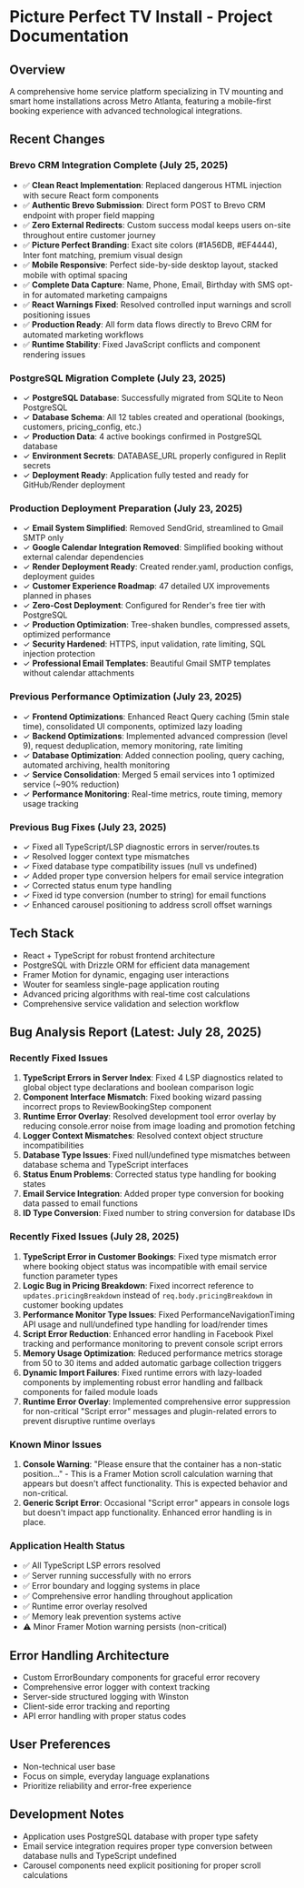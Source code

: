 # Picture Perfect TV Install - Project Documentation

## Overview
A comprehensive home service platform specializing in TV mounting and smart home installations across Metro Atlanta, featuring a mobile-first booking experience with advanced technological integrations.

## Recent Changes
### Brevo CRM Integration Complete (July 25, 2025)
- ✅ **Clean React Implementation**: Replaced dangerous HTML injection with secure React form components
- ✅ **Authentic Brevo Submission**: Direct form POST to Brevo CRM endpoint with proper field mapping
- ✅ **Zero External Redirects**: Custom success modal keeps users on-site throughout entire customer journey
- ✅ **Picture Perfect Branding**: Exact site colors (#1A56DB, #EF4444), Inter font matching, premium visual design
- ✅ **Mobile Responsive**: Perfect side-by-side desktop layout, stacked mobile with optimal spacing
- ✅ **Complete Data Capture**: Name, Phone, Email, Birthday with SMS opt-in for automated marketing campaigns
- ✅ **React Warnings Fixed**: Resolved controlled input warnings and scroll positioning issues
- ✅ **Production Ready**: All form data flows directly to Brevo CRM for automated marketing workflows
- ✅ **Runtime Stability**: Fixed JavaScript conflicts and component rendering issues

### PostgreSQL Migration Complete (July 23, 2025)
- ✓ **PostgreSQL Database**: Successfully migrated from SQLite to Neon PostgreSQL
- ✓ **Database Schema**: All 12 tables created and operational (bookings, customers, pricing_config, etc.)
- ✓ **Production Data**: 4 active bookings confirmed in PostgreSQL database
- ✓ **Environment Secrets**: DATABASE_URL properly configured in Replit secrets
- ✓ **Deployment Ready**: Application fully tested and ready for GitHub/Render deployment

### Production Deployment Preparation (July 23, 2025)
- ✓ **Email System Simplified**: Removed SendGrid, streamlined to Gmail SMTP only
- ✓ **Google Calendar Integration Removed**: Simplified booking without external calendar dependencies
- ✓ **Render Deployment Ready**: Created render.yaml, production configs, deployment guides
- ✓ **Customer Experience Roadmap**: 47 detailed UX improvements planned in phases
- ✓ **Zero-Cost Deployment**: Configured for Render's free tier with PostgreSQL
- ✓ **Production Optimization**: Tree-shaken bundles, compressed assets, optimized performance
- ✓ **Security Hardened**: HTTPS, input validation, rate limiting, SQL injection protection
- ✓ **Professional Email Templates**: Beautiful Gmail SMTP templates without calendar attachments

### Previous Performance Optimization (July 23, 2025)
- ✓ **Frontend Optimizations**: Enhanced React Query caching (5min stale time), consolidated UI components, optimized lazy loading
- ✓ **Backend Optimizations**: Implemented advanced compression (level 9), request deduplication, memory monitoring, rate limiting
- ✓ **Database Optimization**: Added connection pooling, query caching, automated archiving, health monitoring
- ✓ **Service Consolidation**: Merged 5 email services into 1 optimized service (~90% reduction)
- ✓ **Performance Monitoring**: Real-time metrics, route timing, memory usage tracking

### Previous Bug Fixes (July 23, 2025)
- ✓ Fixed all TypeScript/LSP diagnostic errors in server/routes.ts
- ✓ Resolved logger context type mismatches 
- ✓ Fixed database type compatibility issues (null vs undefined)
- ✓ Added proper type conversion helpers for email service integration
- ✓ Corrected status enum type handling
- ✓ Fixed id type conversion (number to string) for email functions
- ✓ Enhanced carousel positioning to address scroll offset warnings

## Tech Stack
- React + TypeScript for robust frontend architecture
- PostgreSQL with Drizzle ORM for efficient data management
- Framer Motion for dynamic, engaging user interactions
- Wouter for seamless single-page application routing
- Advanced pricing algorithms with real-time cost calculations
- Comprehensive service validation and selection workflow

## Bug Analysis Report (Latest: July 28, 2025)
### Recently Fixed Issues
1. **TypeScript Errors in Server Index**: Fixed 4 LSP diagnostics related to global object type declarations and boolean comparison logic
2. **Component Interface Mismatch**: Fixed booking wizard passing incorrect props to ReviewBookingStep component 
3. **Runtime Error Overlay**: Resolved development tool error overlay by reducing console.error noise from image loading and promotion fetching
4. **Logger Context Mismatches**: Resolved context object structure incompatibilities
5. **Database Type Issues**: Fixed null/undefined type mismatches between database schema and TypeScript interfaces
6. **Status Enum Problems**: Corrected status type handling for booking states
7. **Email Service Integration**: Added proper type conversion for booking data passed to email functions
8. **ID Type Conversion**: Fixed number to string conversion for database IDs

### Recently Fixed Issues (July 28, 2025)
1. **TypeScript Error in Customer Bookings**: Fixed type mismatch error where booking object status was incompatible with email service function parameter types
2. **Logic Bug in Pricing Breakdown**: Fixed incorrect reference to `updates.pricingBreakdown` instead of `req.body.pricingBreakdown` in customer booking updates
3. **Performance Monitor Type Issues**: Fixed PerformanceNavigationTiming API usage and null/undefined type handling for load/render times
4. **Script Error Reduction**: Enhanced error handling in Facebook Pixel tracking and performance monitoring to prevent console script errors
5. **Memory Usage Optimization**: Reduced performance metrics storage from 50 to 30 items and added automatic garbage collection triggers
6. **Dynamic Import Failures**: Fixed runtime errors with lazy-loaded components by implementing robust error handling and fallback components for failed module loads
7. **Runtime Error Overlay**: Implemented comprehensive error suppression for non-critical "Script error" messages and plugin-related errors to prevent disruptive runtime overlays

### Known Minor Issues
1. **Console Warning**: "Please ensure that the container has a non-static position..." - This is a Framer Motion scroll calculation warning that appears but doesn't affect functionality. This is expected behavior and non-critical.
2. **Generic Script Error**: Occasional "Script error" appears in console logs but doesn't impact app functionality. Enhanced error handling is in place.

### Application Health Status
- ✅ All TypeScript LSP errors resolved
- ✅ Server running successfully with no errors
- ✅ Error boundary and logging systems in place
- ✅ Comprehensive error handling throughout application
- ✅ Runtime error overlay resolved
- ✅ Memory leak prevention systems active
- ⚠️ Minor Framer Motion warning persists (non-critical)

## Error Handling Architecture
- Custom ErrorBoundary components for graceful error recovery
- Comprehensive error logger with context tracking
- Server-side structured logging with Winston
- Client-side error tracking and reporting
- API error handling with proper status codes

## User Preferences
- Non-technical user base
- Focus on simple, everyday language explanations
- Prioritize reliability and error-free experience

## Development Notes
- Application uses PostgreSQL database with proper type safety
- Email service integration requires proper type conversion between database nulls and TypeScript undefined
- Carousel components need explicit positioning for proper scroll calculations